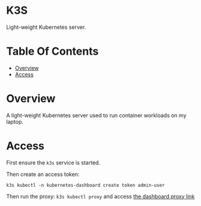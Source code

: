 # K3S
Light-weight Kubernetes server.

# Table Of Contents
- [Overview](#overview)
- [Access](#access)

# Overview
A light-weight Kubernetes server used to run container workloads on my laptop.

# Access
First ensure the `k3s` service is started.

Then create an access token:

```
k3s kubectl -n kubernetes-dashboard create token admin-user
```

Then run the proxy: `k3s kubectl proxy` and access [the dashboard proxy link](http://localhost:8001/api/v1/namespaces/kubernetes-dashboard/services/https:kubernetes-dashboard:/proxy)
